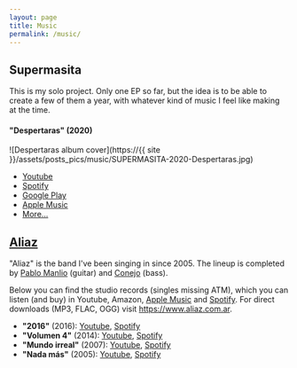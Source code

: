 ```yaml
---
layout: page
title: Music
permalink: /music/
---
```


## Supermasita 
This is my solo project. Only one EP so far, but the idea is to be able to create a few of them a year, with whatever kind of music I feel like making at the time.

#### "Despertaras" (2020)
![Despertaras album cover](https://{{ site }}/assets/posts_pics/music/SUPERMASITA-2020-Despertaras.jpg)
* [Youtube](https://music.youtube.com/playlist?list=OLAK5uy_l_xD1kaaSOMwJmzdcXbtNrYP4wUGpgQ6Y)
* [Spotify](https://open.spotify.com/album/3KSWY84DFb67ztZ6RYL2eS)
* [Google Play](https://play.google.com/store/music/album/Supermasita_Despertaras?id=Bfybxrurqbv6wb4hoi4u56xeqsi)
* [Apple Music](https://music.apple.com/us/album/despertaras-single/1528264753?uo=4)
* [More...](https://distrokid.com/hyperfollow/supermasita/despertaras)



## [Aliaz](https://www.aliaz.com.ar)
"Aliaz" is the band I've been singing in since 2005. The lineup is completed by [Pablo Manlio](https://www.instagram.com/pablomanlio/) (guitar) and [Conejo](https://www.instagram.com/yupisalas/) (bass). 

Below you can find the studio records (singles missing ATM), which you can listen (and buy) in Youtube, Amazon, [Apple Music](https://music.apple.com/us/artist/aliaz/1510653729) and [Spotify](https://open.spotify.com/artist/4ftvCK0ocKXOzyLHHQ9DLd). For direct downloads (MP3, FLAC, OGG) visit <https://www.aliaz.com.ar>.

* **"2016"** (2016): [Youtube](https://music.youtube.com/browse/MPREb_1jdE1psnxPy), [Spotify](https://open.spotify.com/album/0ynoDCS5mDNkjHyNEVW4Gq)
* **"Volumen 4"** (2014): [Youtube](https://music.youtube.com/browse/MPREb_Bu9ylb7d1iH), [Spotify](https://open.spotify.com/album/6gVlzupQEExHjZcwsFv9sD)
* **"Mundo irreal"** (2007): [Youtube](https://music.youtube.com/browse/MPREb_5ozLMEW8q0D), [Spotify](https://open.spotify.com/album/5CN7a3zWX5TPkk7zkLxyPi)
* **"Nada más"** (2005): [Youtube](https://music.youtube.com/browse/MPREb_QkL1ZkH1uvt), [Spotify](https://open.spotify.com/album/0mbhVUg5YEudrYYLPJ8ElJ)
